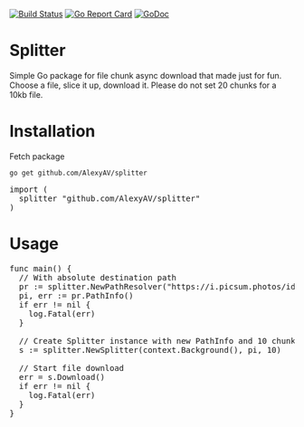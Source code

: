 [![Build Status](https://travis-ci.org/AlexyAV/splitter.svg?branch=master)](https://travis-ci.org/AlexyAV/splitter)
[![Go Report Card](https://goreportcard.com/badge/github.com/AlexyAV/splitter)](https://goreportcard.com/report/github.com/AlexyAV/splitter)
[![GoDoc](https://godoc.org/github.com/AlexyAV/splitter?status.svg)](https://godoc.org/github.com/AlexyAV/splitter)
# Splitter 
Simple Go package for file chunk async download that made just for fun. Choose a file, slice it up, download it. Please do not set 20 chunks for a 10kb file.

# Installation
Fetch package
```
go get github.com/AlexyAV/splitter
```
<pre lang="go">
import (
  splitter "github.com/AlexyAV/splitter"
)
</pre>

# Usage
<pre lang="go">
func main() {
  // With absolute destination path
  pr := splitter.NewPathResolver("https://i.picsum.photos/id/311/1000/1500.jpg", "/tmp/")
  pi, err := pr.PathInfo()
  if err != nil {
    log.Fatal(err)
  }

  // Create Splitter instance with new PathInfo and 10 chunks
  s := splitter.NewSplitter(context.Background(), pi, 10)

  // Start file download
  err = s.Download()
  if err != nil {
    log.Fatal(err)
  }
}
</pre>

